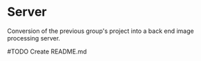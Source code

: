 # Server
Conversion of the previous group's project into a back end image processing server. 

#TODO Create README.md
